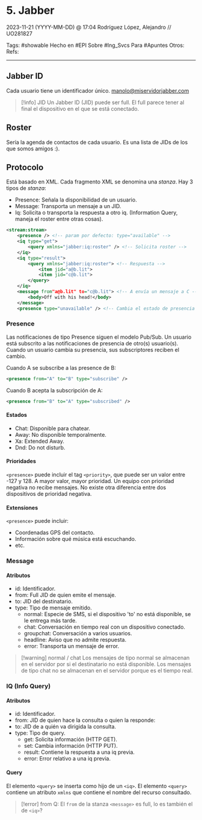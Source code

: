 # 5. Jabber
2023-11-21 (YYYY-MM-DD) @ 17:04
Rodríguez López, Alejandro // UO281827

Tags:
	#showable
	Hecho en #EPI
	Sobre #Ing_Svcs 
	Para #Apuntes
	Otros:
	Refs:
 
<hr>

## Jabber ID

Cada usuario tiene un identificador único.
manolo@miservidorjabber.com

> [!info] JID
> Un Jabber ID (JID) puede ser full.
> El full parece tener al final el dispositivo en el que se está conectado.

## Roster

Sería la agenda de contactos de cada usuario.
Es una lista de JIDs de los que somos amigos :).

## Protocolo

Está basado en XML.
Cada fragmento XML se denomina una _stanza_.
Hay 3 tipos de _stanza_:
- Presence: Señala la disponibilidad de un usuario.
- Message: Transporta un mensaje a un JID.
- Iq: Solicita o transporta la respuesta a otro iq. (Information Query, maneja el roster entre otras cosas).

```xml
<stream:stream>
	<presence /> <!-- param por defecto: type="available" -->
	<iq type="get">
		<query xmlns="jabber:iq:roster" /> <!-- Solicita roster -->
	</iq>
	<iq type="result">
		<query xmlns="jabber:iq:roster"> <!-- Respuesta -->
			<item jid="a@b.lit">
			<item jid="c@b.lit">
		</query>
	</iq>
	<message from"a@b.lit" to="c@b.lit"> <!-- A envía un mensaje a C -->
		<body>Off with his head!</body>
	</message>
	<presence type="unavailable" /> <!-- Cambia el estado de presencia -->
```

### Presence

Las notificaciones de tipo Presence siguen el modelo Pub/Sub.
Un usuario está subscrito a las notificaciones de presencia de otro(s) usuario(s).
Cuando un usuario cambia su presencia, sus subscriptores reciben el cambio.

Cuando A se subscribe a las presence de B:
```xml
<presence from="A" to="B" type="subscribe" />
```

Cuando B acepta la subscripción de A:
```xml
<presence from="B" to="A" type="subscribed" />
```

#### Estados

- Chat: Disponible para chatear.
- Away: No disponible temporalmente.
- Xa: Extended Away.
- Dnd: Do not disturb.

#### Prioridades

`<presence>` puede incluir el tag `<priority>`, que puede ser un valor entre -127 y 128.
A mayor valor, mayor prioridad.
Un equipo con prioridad negativa no recibe mensajes.
No existe otra diferencia entre dos dispositivos de prioridad negativa.

#### Extensiones

`<presence>` puede incluir:

- Coordenadas GPS del contacto.
- Información sobre qué música está escuchando.
- etc.

### Message

#### Atributos

- id: Identificador.
- from: Full JID de quien emite el mensaje.
- to: JID del destinatario.
- type: Tipo de mensaje emitido.
	- normal: Especie de SMS, si el dispositivo 'to' no está disponible, se le entrega más tarde.
	- chat: Conversación en tiempo real con un dispositivo conectado.
	- groupchat: Conversación a varios usuarios.
	- headline: Aviso que no admite respuesta.
	- error: Transporta un mensaje de error.

> [!warning] normal / chat
> Los mensajes de tipo normal se almacenan en el servidor por si el destinatario no está disponible.
> Los mensajes de tipo chat no se almacenan en el servidor porque es el tiempo real.

### IQ (Info Query)

#### Atributos

- id: Identificador.
- from: JID de quien hace la consulta o quien la responde:
- to: JID de a quién va dirigida la consulta.
- type: Tipo de query.
	- get: Solicita información (HTTP GET).
	- set: Cambia información (HTTP PUT).
	- result: Contiene la respuesta a una iq previa.
	- error: Error relativo a una iq previa.

#### Query

El elemento `<query>` se inserta como hijo de un `<iq>`.
El elemento `<query>` contiene un atributo `xmlns` que contiene el nombre del recurso consultado.

> [!error] from
> Q: El `from` de la stanza `<message>` es full, lo es también el de `<iq>`?
